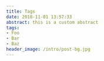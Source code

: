 ```yaml
---
title: Tags
date: 2018-11-01 13:57:33
abstract: this is a custom abstract
tags:
- Foo
- Bar
- Baz
header_image: /intro/post-bg.jpg
---
```


